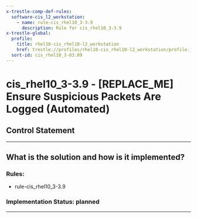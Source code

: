 ```yaml
---
x-trestle-comp-def-rules:
  software-cis_l2_workstation:
    - name: rule-cis_rhel10_3-3.9
      description: Rule for cis_rhel10_3-3.9
x-trestle-global:
  profile:
    title: rhel10-cis_rhel10-l2_workstation
    href: trestle://profiles/rhel10-cis_rhel10-l2_workstation/profile.json
  sort-id: cis_rhel10_3-03.09
---
```


# cis_rhel10_3-3.9 - \[REPLACE_ME\] Ensure Suspicious Packets Are Logged (Automated)

## Control Statement

______________________________________________________________________

## What is the solution and how is it implemented?

<!-- For implementation status enter one of: implemented, partial, planned, alternative, not-applicable -->

<!-- Note that the list of rules under ### Rules: is read-only and changes will not be captured after assembly to JSON -->

<!-- Add control implementation description here for control: cis_rhel10_3-3.9 -->

### Rules:

  - rule-cis_rhel10_3-3.9

### Implementation Status: planned

______________________________________________________________________

